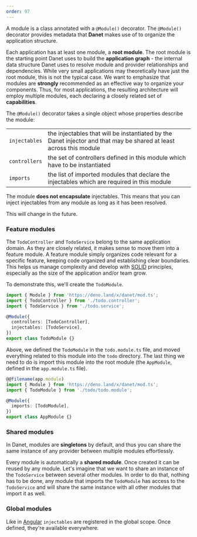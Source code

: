 ```yaml
---
order: 97
---
```



A module is a class annotated with a `@Module()` decorator. The `@Module()` decorator provides metadata that **Danet** makes use of to organize the application structure.

Each application has at least one module, a **root module**. The root module is the starting point Danet uses to build the **application graph** - the internal data structure Danet uses to resolve module and provider relationships and dependencies. While very small applications may theoretically have just the root module, this is not the typical case. We want to emphasize that modules are **strongly** recommended as an effective way to organize your components. Thus, for most applications, the resulting architecture will employ multiple modules, each declaring a closely related set of **capabilities**.

The `@Module()` decorator takes a single object whose properties describe the module:

|               |                                                                                                                    |
|---------------|--------------------------------------------------------------------------------------------------------------------|
| `injectables` | the injectables that will be instantiated by the Danet injector and that may be shared at least across this module |
| `controllers` | the set of controllers defined in this module which have to be instantiated                                        |
| `imports`     | the list of imported modules that declare the injectables which are required in this module                        |

[//]: # (| `exports`     | the subset of `injectables` that are provided by this module and should be available in other modules which import this module. You can use either the provider itself or just its token &#40;`provide` value&#41; |)

The module **does not encapsulate** injectables. This means that you can inject injectables from any module as long as it has been resolved.

This will change in the future.

### Feature modules

The `TodoController` and `TodoService` belong to the same application domain. As they are closely related, it makes sense to move them into a feature module. A feature module simply organizes code relevant for a specific feature, keeping code organized and establishing clear boundaries. This helps us manage complexity and develop with [SOLID](https://en.wikipedia.org/wiki/SOLID) principles, especially as the size of the application and/or team grow.

To demonstrate this, we'll create the `TodoModule`.

```ts todo.module.ts
import { Module } from 'https://deno.land/x/danet/mod.ts';
import { TodoController } from './todo.controller';
import { TodoService } from './todo.service';

@Module({
  controllers: [TodoController],
  injectables: [TodoService],
})
export class TodoModule {}
```

Above, we defined the `TodoModule` in the `todo.module.ts` file, and moved everything related to this module into the `todo` directory. The last thing we need to do is import this module into the root module (the `AppModule`, defined in the `app.module.ts` file).

```typescript
@@filename(app.module)
import { Module } from 'https://deno.land/x/danet/mod.ts';
import { TodoModule } from './todo/todo.module';

@Module({
  imports: [TodoModule],
})
export class AppModule {}
```

### Shared modules

In Danet, modules are **singletons** by default, and thus you can share the same instance of any provider between multiple modules effortlessly.

Every module is automatically a **shared module**. Once created it can be reused by any module. Let's imagine that we want to share an instance of the `TodoService` between several other modules. In order to do that, nothing has to be done, any module that imports the `TodoModule` has access to the `TodoService` and will share the same instance with all other modules that import it as well.

### Global modules

Like in [Angular](https://angular.io) `injectables` are registered in the global scope. Once defined, they're available everywhere.
